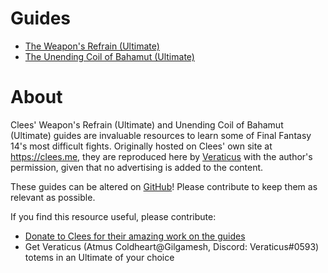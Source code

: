 # Guides
* [The Weapon's Refrain (Ultimate)](/uwu)
* [The Unending Coil of Bahamut (Ultimate)](/ucob)

# About

Clees' Weapon's Refrain (Ultimate) and Unending Coil of Bahamut (Ultimate)
guides are invaluable resources to learn some of Final Fantasy 14's most
difficult fights. Originally hosted on Clees' own site at https://clees.me,
they are reproduced here by [Veraticus](https://github.com/Veraticus) with the
author's permission, given that no advertising is added to the content.

These guides can be altered on [GitHub](https://github.com/Veraticus/ultimates.guide)!
Please contribute to keep them as relevant as possible.

If you find this resource useful, please contribute:
* [Donate to Clees for their amazing work on the guides](https://www.paypal.com/donate?token=aC1sfnSr1l-3gtqDSNNhH-bKh_TJ3mdwpqIQYz1Hc0sU_y4ypZiNRcA8E0EwF6DXIqst7e02KW9hxKSU)
* Get Veraticus (Atmus Coldheart@Gilgamesh, Discord: Veraticus#0593) totems in
an Ultimate of your choice
